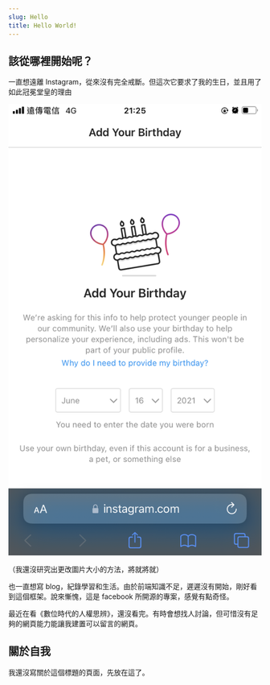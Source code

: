 ```yaml
---
slug: Hello
title: Hello World!
---
```


## 該從哪裡開始呢？
一直想遠離 Instagram，從來沒有完全戒斷。但這次它要求了我的生日，並且用了如此冠冕堂皇的理由

![](./ig.PNG)
<!-- truncate -->

（我還沒研究出更改圖片大小的方法，將就將就）

也一直想寫 blog，紀錄學習和生活。由於前端知識不足，遲遲沒有開始，剛好看到這個框架。說來慚愧，這是 facebook 所開源的專案，感覺有點奇怪。

最近在看《數位時代的人權思辨》，還沒看完。有時會想找人討論，但可惜沒有足夠的網頁能力能讓我建置可以留言的網頁。

## 關於自我
我還沒寫關於這個標題的頁面，先放在這了。


